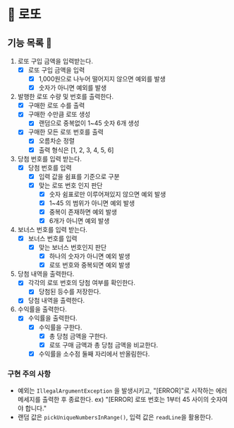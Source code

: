 # 💸 로또

## 기능 목록 📒
1. 로또 구입 금액을 입력받는다.
   - [x] 로또 구입 금액을 입력
     - [x] 1,000원으로 나누어 떨어지지 않으면 예외를 발생
     - [x] 숫자가 아니면 예외를 발생
2. 발행한 로또 수량 및 번호를 출력한다.
    - [x] 구매한 로또 수를 출력
    - [x] 구매한 수만큼 로또 생성
      - [x] 랜덤으로 중복없이 1~45 숫자 6개 생성
    - [x] 구매한 모든 로또 번호를 출력
        - [x] 오름차순 정렬
        - [x] 출력 형식은 [1, 2, 3, 4, 5, 6]
3. 당첨 번호를 입력 받는다.
   - [x] 당첨 번호를 입력
     - [x] 입력 값을 쉼표를 기준으로 구분
     - [x] 맞는 로또 번호 인지 판단
       - [x] 숫자 쉼표로만 이루어져있지 않으면 예외 발생
       - [x] 1~45 의 범위가 아니면 예외 발생
       - [x] 중복이 존재하면 예외 발생
       - [x] 6개가 아니면 예외 발생
4. 보너스 번호를 입력 받는다.
   - [x] 보너스 번호를 입력
     - [x] 맞는 보너스 번호인지 판단
       - [x] 하나의 숫자가 아니면 예외 발생
       - [x] 로또 번호와 중복되면 예외 발생
5. 당첨 내역을 출력한다.
   - [x] 각각의 로또 번호의 당첨 여부를 확인한다.
     - [x] 당첨된 등수를 저장한다.
   - [x] 당첨 내역을 출력한다.
6. 수익률을 출력한다.
   - [x] 수익률을 출력한다.
     - [x] 수익률을 구한다.
       - [x] 총 당첨 금액을 구한다.
       - [x] 로또 구매 금액과 총 당첨 금액을 비교한다.
     - [x] 수익률을 소수점 둘째 자리에서 반올림한다.

### 구현 주의 사항
- 예외는 `IllegalArgumentException` 을 발생시키고, "[ERROR]"로 시작하는 에러 메세지를 출력한 후 종료한다. ex) "[ERROR] 로또 번호는 1부터 45 사이의 숫자여야 합니다."
- 랜덤 값은 `pickUniqueNumbersInRange()`, 입력 값은 `readLine`을 활용한다.
